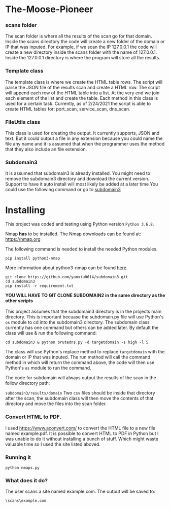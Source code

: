 # The-Moose-Pioneer



### scans folder

The scan folder is where all the results of the scan go for that domain. Inside the scans directory the code will create a new folder of the domain or IP that was inputed. For example, if we scan the IP 127.0.0.1 the code will create a new directory inside the scans folder with the name of 127.0.0.1. Inside the  127.0.0.1 directory is where the program will store all the results.


### Template class
The template class is where we create the HTML table rows. The script will parse the JSON file of the results scan and create a HTML row. The script will append each row of the HTML table into a list. At the very end we join each element of the list and create the table. Each method in this class is used for a certain task. Currently, as of 2/24/2021 the script is able to create HTML tables for:
port_scan, service_scan, dns_scan. 


### FileUtils class
This class is used for creating the output. It currently supports, JSON and text. But it could output a file in any extension because you could name the file any name and it is assumed that when the programmer uses the method that they also include an file extension. 


### Subdomain3

It is assumed that subdomain3 is already installed. You might need to remove the subdomain3 directory and download the current version.  Support to have it auto install will most likely be added at a later time
You could use the following command or go to <a href="https://github.com/yanxiu0614/subdomain3">subdomain3</a>

# Installing

This project was coded and testing using Python version ```Python 3.6.8```.

Nmap <b>has </b> to be installed. The Nmap downloads can be found at: <a href="https://nmap.org/download.html">https://nmap.org</a>

The following command is needed to install the needed Python modules.
```
pip install python3-nmap
```

More information about python3-nmap can be found <a href="https://github.com/nmmapper/python3-nmap"> here</a>.


```
git clone https://github.com/yanxiu0614/subdomain3.git
cd subdomain3
pip install -r requirement.txt
```
<b> YOU WILL HAVE TO GIT CLONE SUBDOMAIN2 in the same directory as the other scripts</b><br><br>
This project assumes that the subdomain3 directory is in the projects main directory. This is important becuase the subdomain.py file will use Python's ```os``` module to cd into the subdomain3 directory. The subdomain class currently has one command but others can be added later. By default the class will use & run the following command:

```
cd subdomain3 & python brutedns.py -d targetdomain -s high -l 5
```
The class will use Python's replace method to replace ```targetdomain``` with the domain or IP that was inputed.  The run method will call the command method in which will return the command above, the code will then use Python's ```os``` module to run the command. 

The code for subdomain will always output the results of the scan in the follow directory path:

```subdomain3/results/domain```
Two ```csv``` files should be inside that directory after the scan, the subdomain class will then move the contents of that directory and move the files into the scan folder. 


### Convert HTML to PDF. 
I used https://www.aconvert.com/ to convert the HTML file to a new file named example.pdf. It is possible to convert HTML to 
PDF in Python but I was unable to do it without installing a bunch of stuff. Which might waste valuable time so I used the site listed aboved. 



### Running it

```
python nmaps.py
```

### What does it do?

The user scans a site named example.com. The output will be saved to:
```
\scans\example.com
```